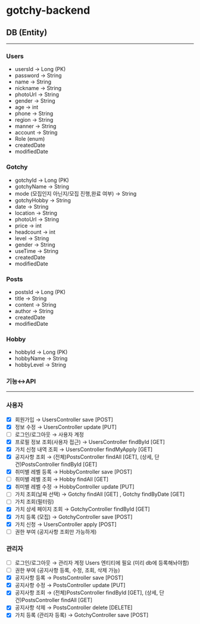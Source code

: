 ﻿# gotchy-backend

## DB (Entity)

---

### Users

- usersId → Long (PK)
- password → String
- name → String
- nickname → String
- photoUrl → String
- gender → String
- age → int
- phone → String
- region → String
- manner → String
- account → String
- Role (enum)
- createdDate
- modifiedDate

### Gotchy

- gotchyId → Long (PK)
- gotchyName → String
- mode (모집인지 아닌지/모집 진행,완료 여부) → String
- gotchyHobby → String
- date → String
- location → String
- photoUrl → String
- price → int
- headcount → int
- level → String
- gender → String
- useTime → String
- createdDate
- modifiedDate

### Posts

- postsId → Long (PK)
- title → String
- content → String
- author → String
- createdDate
- modifiedDate

### Hobby

- hobbyId → Long (PK)
- hobbyName → String
- hobbyLevel → String

### 기능↔API

---

### 사용자

- [x]  회원가입 → UsersController save [POST]
- [x]  정보 수정 → UsersController update [PUT]
- [ ]  로그인/로그아웃 → 사용자 계정
- [x]  프로필 정보 조회(사용자 접근) → UsersController findById [GET]
- [x]  가치 신청 내역 조회 → UsersController findMyApply [GET] 
- [x]  공지사항 조회 → (전체)PostsController findAll [GET], (상세, 단건)PostsController findById [GET]
- [x]  취미별 레벨 등록 → HobbyController save [POST]
- [ ]  취미별 레벨 조회 → Hobby findAll [GET]
- [x]  취미별 레벨 수정 → HobbyController update [PUT]
- [ ]  가치 조회(날짜 선택) → Gotchy findAll [GET] , Gotchy findByDate [GET]
- [ ]  가치 조회(필터링)
- [x]  가치 상세 페이지 조회 → GotchyController findById [GET]
- [x]  가치 등록 (모집) → GotchyController save [POST]
- [x]  가치 신청 → UsersController apply [POST]
- [ ]  권한 부여 (공지사항 조회만 가능하게)

### 관리자

- [ ]  로그인/로그아웃 → 관리자 계정 Users 엔티티에 필요 (미리 db에 등록해놔야함)
- [ ]  권한 부여 (공지사항 등록, 수정, 조회, 삭제 가능)
- [x]  공지사항 등록 → PostsController save [POST]
- [x]  공지사항 수정 → PostsController update [PUT]
- [x]  공지사항 조회 → (전체)PostsController findById [GET], (상세, 단건)PostsController findAll [GET]
- [x]  공지사항 삭제 → PostsController delete [DELETE]
- [x]  가치 등록 (관리자 등록) → GotchyController save [POST]
